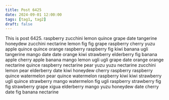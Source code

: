 ```yaml
---
title: Post 6425
date: 2024-09-01 12:00:00
tags: [tag1, tag2]
draft: false
---
```

This is post 6425.
raspberry
zucchini
lemon
quince
grape
date
tangerine
honeydew
zucchini
nectarine
lemon
fig
fig
grape
raspberry
cherry
yuzu
apple
quince
quince
orange
raspberry
raspberry
fig
kiwi
banana
ugli
tangerine
mango
date
date
orange
kiwi
strawberry
elderberry
fig
banana
apple
cherry
apple
banana
mango
lemon
ugli
ugli
grape
date
orange
orange
nectarine
quince
raspberry
nectarine
pear
yuzu
yuzu
nectarine
zucchini
lemon
pear
elderberry
date
kiwi
honeydew
cherry
raspberry
raspberry
quince
watermelon
pear
quince
watermelon
raspberry
kiwi
kiwi
strawberry
ugli
quince
strawberry
mango
watermelon
fig
ugli
raspberry
strawberry
fig
fig
strawberry
grape
xigua
elderberry
mango
yuzu
honeydew
date
cherry
date
fig
banana
nectarine
